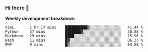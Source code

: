 ### Hi there 👋


**Weekly development breakdown**

<!--START_SECTION:waka-->
```text
VimL       1 hr 17 mins    ██████████▒░░░░░░░░░░░░░░   41.44 % 
Python     57 mins         ███████▓░░░░░░░░░░░░░░░░░   30.88 % 
Markdown   29 mins         ████░░░░░░░░░░░░░░░░░░░░░   15.96 % 
Bash       11 mins         █▓░░░░░░░░░░░░░░░░░░░░░░░   06.33 % 
PHP        9 mins          █▒░░░░░░░░░░░░░░░░░░░░░░░   04.88 % 
```
<!--END_SECTION:waka-->

